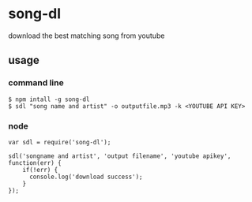 # song-dl
download the best matching song from youtube


## usage

### command line

```
$ npm intall -g song-dl
$ sdl "song name and artist" -o outputfile.mp3 -k <YOUTUBE API KEY>
```

### node

```
var sdl = require('song-dl');

sdl('songname and artist', 'output filename', 'youtube apikey', function(err) {
    if(!err) {
      console.log('download success');
    }
});
```
